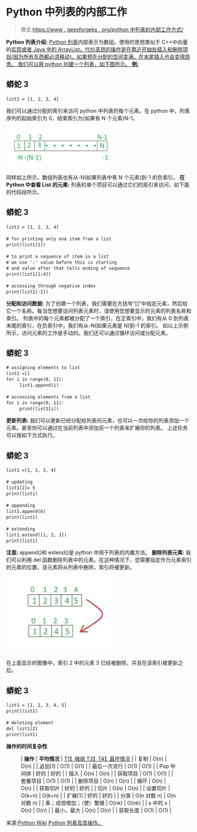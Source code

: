 # Python 中列表的内部工作

> 原文:[https://www . geesforgeks . org/python 中列表的内部工作方式/](https://www.geeksforgeeks.org/internal-working-of-list-in-python/)

**Python 列表介绍:**
[Python 列表](https://www.geeksforgeeks.org/python-list/)内部表示为数组。使用的思想类似于 C++中向量的[实现或者 Java 中的 ArrayList。代价高昂的操作是在靠近开始处插入和删除项目(因为所有东西都必须移动)。如果预先分配的空间变满，在末尾插入也会变得昂贵。
我们可以用 python 创建一个列表，如下图所示。
**例:**](https://www.geeksforgeeks.org/how-does-a-vector-work-in-c/) 

## 蟒蛇 3

```
list1 = [1, 2, 3, 4]
```

我们可以通过分配的索引来访问 python 中列表的每个元素。在 python 中，列表序列的起始索引为 0，结束索引为(如果有 N 个元素)N-1。

![](img/9cecb5cec7123814bd364c31827fd504.png)

同样如上所示，数组列表也有从-N(如果列表中有 N 个元素)到-1 的负索引。
**在 Python 中查看 List 的元素:**
列表的单个项目可以通过它们的索引来访问，如下面的代码段所示。

## 蟒蛇 3

```
list1 = [1, 2, 3, 4]

# for printing only one item from a list
print(list1[1])

# to print a sequence of item in a list
# we use ':' value before this is starting
# and value after that tells ending of sequence
print(list1[1:4])

# accessing through negative index
print(list1[-1])
```

**分配和访问数据:**
为了创建一个列表，我们需要在方括号“[]”中指定元素，然后给它一个名称。每当您想要访问列表元素时，请使用您想要显示的元素的列表名称和索引。
列表中的每个元素都被分配了一个索引，在正索引中，我们有从 0 到列表末尾的索引，在负索引中，我们有从-N(如果元素是 N)到-1 的索引。
如以上示例所示，访问元素的工作是手动的。我们还可以通过循环访问或分配元素。

## 蟒蛇 3

```
# assigning elements to list
list1 =[]
for i in range(0, 11):
     list1.append(i)

# accessing elements from a list
for i in range(0, 11):
     print(list1[i])
```

**更新列表:**
我们可以更新已经分配给列表的元素，也可以一次给你的列表添加一个元素。甚至你可以通过在当前列表中添加另一个列表来扩展你的列表。
上述任务可以按如下方式执行。

## 蟒蛇 3

```
list1 =[1, 2, 3, 4]

# updating
list1[2]= 5
print(list1)

# appending
list1.append(6)
print(list1)

# extending
list1.extend([1, 2, 3])
print(list1)
```

**注意:** append()和 extend()是 python 中用于列表的内置方法。
**删除列表元素:**
我们可以利用 del 函数删除列表中的元素。在这种情况下，您需要指定作为元素索引的元素的位置，该元素将从列表中删除，索引将被更新。

![](img/ec2323d41e7f890274508cbef938e7bd.png)

在上面显示的图像中，索引 2 中的元素 3 已经被删除，并且在该索引被更新之后。

## 蟒蛇 3

```
list1 = [1, 2, 3, 4, 5]
print(list1)

# deleting element
del list1[2]
print(list1)
```

**操作的时间复杂性**

<figure class="table">

| **操作** | **平均情况** | [T1】摊销 T3】T4】最坏情况](https://www.geeksforgeeks.org/analysis-algorithm-set-5-amortized-analysis-introduction/) |
| 复制 | O(n) | O(n) |
| 追加[1] | O(1) | O(1) |
| 最后一次流行 | O(1) | O(1) |
| Pop 中间体 | 好的 | 好的 |
| 插入 | O(n) | O(n) |
| 获取项目 | O(1) | O(1) |
| 套餐项目 | O(1) | O(1) |
| 删除项目 | O(n) | O(n) |
| 循环 | O(n) | O(n) |
| 获取切片 | 好的 | 好的 |
| 切片 | O(n) | O(n) |
| 设置切片 | O(k+n) | O(k+n) |
| 扩展[1] | 好的 | 好的 |
| 分类 | O(n 对数 n) | O(n 对数 n) |
| 乘；成倍增加；（使）繁殖 | O(nk) | O(nk) |
| s 中的 x | O(n) | O(n) |
| 最小，最大 | O(n) | O(n) |
| 获取长度 | O(1) | O(1) |

</figure>

来源:[Python Wiki](https://wiki.python.org/moin/TimeComplexity)
[Python 列表及其操作。](https://www.geeksforgeeks.org/python-list/)